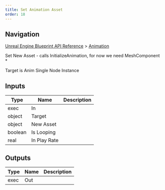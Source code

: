 ```yaml
---
title: Set Animation Asset
order: 18
---
```

## Navigation

[Unreal Engine Blueprint API Reference](https://dev.epicgames.com/documentation/en-us/unreal-engine/BlueprintAPI) > [Animation](https://dev.epicgames.com/documentation/en-us/unreal-engine/BlueprintAPI/Animation)

Set New Asset - calls InitializeAnimation, for now we need MeshComponent \*

Target is Anim Single Node Instance

## Inputs

| Type | Name | Description |
| --- | --- | --- |
| exec | In |  |
| object | Target |  |
| object | New Asset |  |
| boolean | Is Looping |  |
| real | In Play Rate |  |

## Outputs

| Type | Name | Description |
| --- | --- | --- |
| exec | Out |  |
